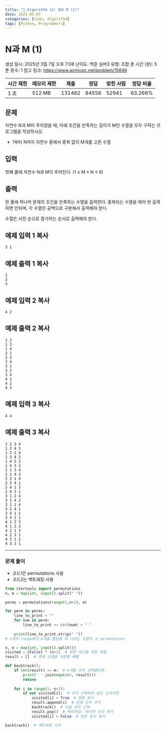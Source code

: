 ```yaml
---
title: "🧠 Algorithm 12: N과 M (1)"
date: 2025-03-07
categories: [Code, Algorithm]
tags: [Python, Programmers]
---
```


# N과 M (1)

생성 일시: 2025년 3월 7일 오후 7:08
난이도: 백준 실버3
유형: 조합
푼 시간 (분): 5
푼 횟수: 1
참고 링크: https://www.acmicpc.net/problem/15649

| 시간 제한 | 메모리 제한 | 제출 | 정답 | 맞힌 사람 | 정답 비율 |
| --- | --- | --- | --- | --- | --- |
| 1 초 | 512 MB | 131482 | 84556 | 52941 | 63.266% |

## 문제

자연수 N과 M이 주어졌을 때, 아래 조건을 만족하는 길이가 M인 수열을 모두 구하는 프로그램을 작성하시오.

- 1부터 N까지 자연수 중에서 중복 없이 M개를 고른 수열

## 입력

첫째 줄에 자연수 N과 M이 주어진다. (1 ≤ M ≤ N ≤ 8)

## 출력

한 줄에 하나씩 문제의 조건을 만족하는 수열을 출력한다. 중복되는 수열을 여러 번 출력하면 안되며, 각 수열은 공백으로 구분해서 출력해야 한다.

수열은 사전 순으로 증가하는 순서로 출력해야 한다.

## 예제 입력 1 복사

```
3 1

```

## 예제 출력 1 복사

```
1
2
3

```

## 예제 입력 2 복사

```
4 2

```

## 예제 출력 2 복사

```
1 2
1 3
1 4
2 1
2 3
2 4
3 1
3 2
3 4
4 1
4 2
4 3

```

## 예제 입력 3 복사

```
4 4

```

## 예제 출력 3 복사

```
1 2 3 4
1 2 4 3
1 3 2 4
1 3 4 2
1 4 2 3
1 4 3 2
2 1 3 4
2 1 4 3
2 3 1 4
2 3 4 1
2 4 1 3
2 4 3 1
3 1 2 4
3 1 4 2
3 2 1 4
3 2 4 1
3 4 1 2
3 4 2 1
4 1 2 3
4 1 3 2
4 2 1 3
4 2 3 1
4 3 1 2
4 3 2 1
```

---

### 문제 풀이

- 코드1은 permutations 사용
- 코드2는 백트래킹 사용

```python
from itertools import permutations
n, m = map(int, input().split(" "))

perms = permutations(range(1,n+1), m)

for perm in perms:
    line_to_print = ""
    for num in perm:
        line_to_print += str(num) + " "
        
    print(line_to_print.strip(" "))
# n개의 range에서 m개를 뽑았을 때 나오는 조합의 수 permutation
```

```python
n, m = map(int, input().split())
visited = [False] * (n+1)  # 방문 체크를 위한 배열
result = []  # 현재 순열을 저장할 배열

def backtrack():
    if len(result) == m:  # m개를 모두 선택했다면
        print(' '.join(map(str, result)))
        return
    
    for i in range(1, n+1):
        if not visited[i]:  # 아직 선택하지 않은 숫자라면
            visited[i] = True  # 방문 표시
            result.append(i)  # 현재 숫자 추가
            backtrack()  # 다음 숫자 선택
            result.pop()  # 백트래킹: 마지막 숫자 제거
            visited[i] = False  # 방문 표시 제거

backtrack()  # 백트래킹 시작
```